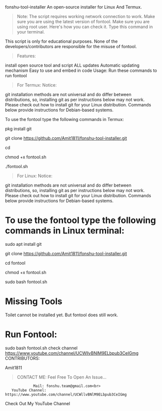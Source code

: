 fonshu-tool-installer
An open-source installer for Linux And Termux.


> Note:
The script requires working network connection to work.
Make sure you are using the latest version of fontool.
Make sure you are using root user.
Here's how you can check it. Type this command in your terminal.

This script is only for educational purposes.
None of the developers/contributors are responsible for the misuse of fontool.

> Features:

install open source tool and script 
ALL updates 
Automatic updating mechanism 
Easy to use and embed in code 
Usage: 
Run these commands to run fontool

> For Termux:
Notice:

git installation methods are not universal and do differ between distributions, so, installing git as per instructions below may not work. Please check out how to install git for your Linux distribution. Commands below provide instructions for Debian-based systems.

To use the fontool type the following commands in Termux:

pkg install git

git clone https://github.com/Amit1811/fonshu-tool-installer.git 

cd 

chmod +x fontool.sh 

./fontool.sh 

> For Linux:
Notice:

git installation methods are not universal and do differ between distributions, so, installing git as per instructions below may not work. Please check out how to install git for your Linux distribution. Commands below provide instructions for Debian-based systems.

# To use the fontool type the following commands in Linux terminal:

sudo apt install git 

git clone https://github.com/Amit1811/fonshu-tool-installer.git 

cd fontool 

chmod +x fontool.sh 

sudo bash fontool.sh 


# Missing Tools

Toilet cannot be installed yet. But fontool does still work.

# Run Fontool:

sudo bash fontool.sh 
check channel https://www.youtube.com/channel/UCWllvBNlM9ELbpub3CeIGmg
CONTRIBUTORS:

Amit1811

> CONTACT ME:
Feel Free To Open An Issue...

                 Mail: fonshu.team@gmail.com<br>
       YouTube Channel: https://www.youtube.com/channel/UCWllvBNlM9ELbpub3CeIGmg
Check Out My YouTube Channel
